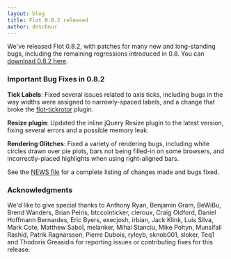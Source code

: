 ```yaml
---
layout: blog
title: Flot 0.8.2 released
author: dnschnur
---
```


We've released Flot 0.8.2, with patches for many new and long-standing bugs,
including the remaining regressions introduced in 0.8.  You can
[download 0.8.2 here](http://www.flotcharts.org/downloads/flot-0.8.2.zip).

### Important Bug Fixes in 0.8.2 ###

**Tick Labels**: Fixed several issues related to axis ticks, including bugs
in the way widths were assigned to narrowly-spaced labels, and a change that
broke the [flot-tickrotor](http://github.com/markrcote/flot-tickrotor) plugin.

**Resize plugin**: Updated the inline jQuery Resize plugin to the latest
version, fixing several errors and a possible memory leak.

**Rendering Glitches**: Fixed a variety of rendering bugs, including white
circles drawn over pie plots, bars not being filled-in on some browsers, and
incorrectly-placed highlights when using right-aligned bars.

See the [NEWS file](https://github.com/flot/flot/blob/0.8.2/NEWS.md) for a
complete listing of changes made and bugs fixed.

### Acknowledgments ###

We'd like to give special thanks to Anthony Ryan, Benjamin Gram, BeWiBu,
Brend Wanders, Brian Peiris, btccointicker, cleroux, Craig Oldford, Daniel
Hoffmann Bernardes, Eric Byers, execjosh, irbian, Jack Klink, Luis Silva,
Mark Cote, Matthew Sabol, melanker, Mihai Stanciu, Mike Połtyn, Munsifali
Rashid, Patrik Ragnarsson, Pierre Dubois, ryleyb, sknob001, sloker, Teq1 and
Thodoris Greasidis for reporting issues or contributing fixes for this
release.
